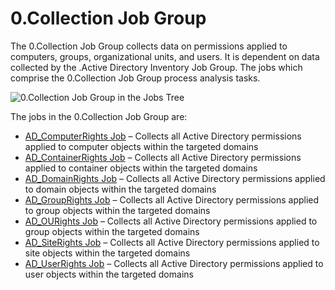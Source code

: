 # 0.Collection Job Group

The 0.Collection Job Group collects data on permissions applied to computers, groups, organizational
units, and users. It is dependent on data collected by the .Active Directory Inventory Job Group.
The jobs which comprise the 0.Collection Job Group process analysis tasks.

![0.Collection Job Group in the Jobs Tree](/img/versioned_docs/enterpriseauditor_11.6/enterpriseauditor/admin/hostmanagement/jobstree.webp)

The jobs in the 0.Collection Job Group are:

- [AD_ComputerRights Job](/versioned_docs/enterpriseauditor_11.6/enterpriseauditor/solutions/activedirectorypermissionsanalyzer/collection/ad_computerrights.md)
  – Collects all Active Directory permissions applied to computer objects within the targeted
  domains
- [AD_ContainerRights Job](/versioned_docs/enterpriseauditor_11.6/enterpriseauditor/solutions/activedirectorypermissionsanalyzer/collection/ad_containerrights.md)
  – Collects all Active Directory permissions applied to container objects within the targeted
  domains
- [AD_DomainRights Job](/versioned_docs/enterpriseauditor_11.6/enterpriseauditor/solutions/activedirectorypermissionsanalyzer/collection/ad_domainrights.md)
  – Collects all Active Directory permissions applied to domain objects within the targeted domains
- [AD_GroupRights Job](/versioned_docs/enterpriseauditor_11.6/enterpriseauditor/solutions/activedirectorypermissionsanalyzer/collection/ad_grouprights.md)
  – Collects all Active Directory permissions applied to group objects within the targeted domains
- [AD_OURights Job](/versioned_docs/enterpriseauditor_11.6/enterpriseauditor/solutions/activedirectorypermissionsanalyzer/collection/ad_ourights.md)
  – Collects all Active Directory permissions applied to group objects within the targeted domains
- [AD_SiteRights Job](/versioned_docs/enterpriseauditor_11.6/enterpriseauditor/solutions/activedirectorypermissionsanalyzer/collection/ad_siterights.md)
  – Collects all Active Directory permissions applied to site objects within the targeted domains
- [AD_UserRights Job](/versioned_docs/enterpriseauditor_11.6/enterpriseauditor/solutions/activedirectorypermissionsanalyzer/collection/ad_userrights.md)
  – Collects all Active Directory permissions applied to user objects within the targeted domains
